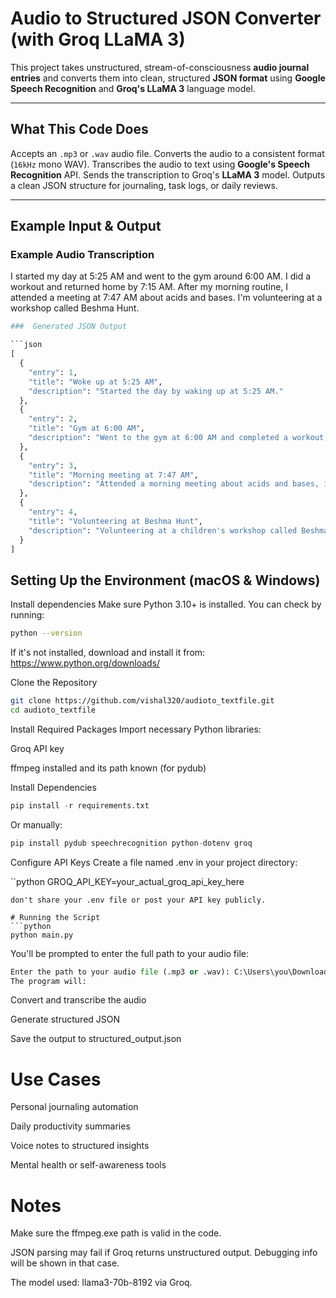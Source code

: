 #  Audio to Structured JSON Converter (with Groq LLaMA 3)

This project takes unstructured, stream-of-consciousness **audio journal entries** and converts them into clean, structured **JSON format** using **Google Speech Recognition** and **Groq's LLaMA 3** language model.

---

##  What This Code Does

 Accepts an `.mp3` or `.wav` audio file.
 Converts the audio to a consistent format (`16kHz` mono WAV).
 Transcribes the audio to text using **Google's Speech Recognition** API.
 Sends the transcription to Groq's **LLaMA 3** model.
 Outputs a clean JSON structure for journaling, task logs, or daily reviews.

---

##  Example Input & Output

###  Example Audio Transcription

I started my day at 5:25 AM and went to the gym around 6:00 AM.
I did a workout and returned home by 7:15 AM.
After my morning routine, I attended a meeting at 7:47 AM about acids and bases.
I'm volunteering at a workshop called Beshma Hunt.

```python
###  Generated JSON Output

```json
[
  {
    "entry": 1,
    "title": "Woke up at 5:25 AM",
    "description": "Started the day by waking up at 5:25 AM."
  },
  {
    "entry": 2,
    "title": "Gym at 6:00 AM",
    "description": "Went to the gym at 6:00 AM and completed a workout, returning home by 7:15 AM."
  },
  {
    "entry": 3,
    "title": "Morning meeting at 7:47 AM",
    "description": "Attended a morning meeting about acids and bases, including experiments and classifications."
  },
  {
    "entry": 4,
    "title": "Volunteering at Beshma Hunt",
    "description": "Volunteering at a children's workshop called Beshma Hunt, focused on brain development through activities."
  }
]

```
## Setting Up the Environment (macOS & Windows)
Install dependencies
Make sure Python 3.10+ is installed. You can check by running:

```bash
python --version
```
If it's not installed, download and install it from:
https://www.python.org/downloads/

Clone the Repository
```bash
git clone https://github.com/vishal320/audioto_textfile.git
cd audioto_textfile
```
Install Required Packages
Import necessary Python libraries:

Groq API key

ffmpeg installed and its path known (for pydub)

Install Dependencies
```python
pip install -r requirements.txt
```
Or manually:
```python
pip install pydub speechrecognition python-dotenv groq
```
Configure API Keys
Create a file named .env in your project directory:

``python
GROQ_API_KEY=your_actual_groq_api_key_here
```
don't share your .env file or post your API key publicly.

# Running the Script
```python
python main.py
```
You'll be prompted to enter the full path to your audio file:

```python
Enter the path to your audio file (.mp3 or .wav): C:\Users\you\Downloads\voice_note.mp3
The program will:
```
Convert and transcribe the audio

Generate structured JSON

Save the output to structured_output.json

# Use Cases
Personal journaling automation

Daily productivity summaries

Voice notes to structured insights

Mental health or self-awareness tools

# Notes
Make sure the ffmpeg.exe path is valid in the code.

JSON parsing may fail if Groq returns unstructured output. Debugging info will be shown in that case.

The model used: llama3-70b-8192 via Groq.